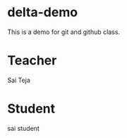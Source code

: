 # delta-demo

This is a demo for git and github class.

# Teacher

Sai Teja

# Student

sai student
